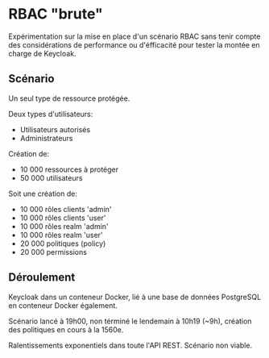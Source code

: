 # RBAC "brute"

Expérimentation sur la mise en place d'un scénario RBAC sans tenir compte des considérations de performance 
ou d'éfficacité pour tester la montée en charge de Keycloak. 

## Scénario

Un seul type de ressource protégée.

Deux types d'utilisateurs:

- Utilisateurs autorisés
- Administrateurs

Création de:
 
- 10 000 ressources à protéger 
- 50 000 utilisateurs

Soit une création de: 

- 10 000 rôles clients 'admin'  
- 10 000 rôles clients 'user'
- 10 000 rôles realm 'admin'  
- 10 000 rôles realm 'user'
- 20 000 politiques (policy)
- 20 000 permissions

## Déroulement

Keycloak dans un conteneur Docker, lié à une base de données PostgreSQL en conteneur Docker également.

Scénario lancé à 19h00, non términé le lendemain à 10h19 (~9h), création des politiques en cours à la 1560e.

Ralentissements exponentiels dans toute l'API REST. Scénario non viable.

  